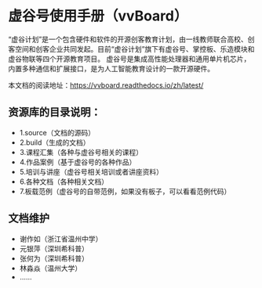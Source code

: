 # 虚谷号使用手册（vvBoard）
“虚谷计划”是一个包含硬件和软件的开源创客教育计划，由一线教师联合高校、创客空间和创客企业共同发起。目前“虚谷计划”旗下有虚谷号、掌控板、乐造模块和虚谷物联等四个开源教育项目。
虚谷号是集成高性能处理器和通用单片机芯片，内置多种通信和扩展接口，是为人工智能教育设计的一款开源硬件。

本文档的阅读地址：https://vvboard.readthedocs.io/zh/latest/

## 资源库的目录说明：
- 1.source（文档的源码）
- 2.build（生成的文档）
- 3.课程汇集（各种与虚谷号相关的课程）
- 4.作品案例（基于虚谷号的各种作品）
- 5.培训与讲座（虚谷号相关培训或者讲座资料）
- 6.各种文档（各种相关文档）
- 7.板载范例（虚谷号的自带范例，如果没有板子，可以看看范例代码）

## 文档维护
- 谢作如（浙江省温州中学）
- 元银萍（深圳希科普）
- 张何为（深圳希科普）
- 林淼焱（温州大学）
- ……
